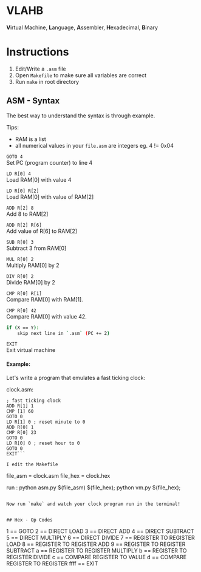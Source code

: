 # VLAHB
**V**irtual Machine, **L**anguage, **A**ssembler, **H**exadecimal, **B**inary

# Instructions
1. Edit/Write a `.asm` file
2. Open `Makefile` to make sure all variables are correct
3. Run `make` in root directory

## ASM - Syntax
The best way to understand the syntax is through example.

Tips:
- RAM is a list
- all numerical values in your `file.asm` are integers eg. 4 != 0x04

`GOTO 4`<br>
Set PC (program counter) to line 4

`LD R[0] 4`<br>
Load RAM[0] with value 4

`LD R[0] R[2]`<br>
Load RAM[0] with value of RAM[2]

`ADD R[2] 8`<br>
Add 8 to RAM[2]

`ADD R[2] R[6]`<br>
Add value of R[6] to RAM[2]

`SUB R[0] 3`<br>
Subtract 3 from RAM[0]

`MUL R[0] 2`<br>
Multiply RAM[0] by 2

`DIV R[0] 2`<br>
Divide RAM[0] by 2

`CMP R[0] R[1]`<br>
Compare RAM[0] with RAM[1].

`CMP R[0] 42`<br>
Compare RAM[0] with value 42.

```bash
if (X == Y):
    skip next line in `.asm` (PC += 2)
```

`EXIT`<br>
Exit virtual machine

#### Example:

Let's write a program that emulates a fast ticking clock:

clock.asm:
```
; fast ticking clock
ADD R[1] 1
CMP [1] 60
GOTO 0
LD R[1] 0 ; reset minute to 0
ADD R[0] 1
CMP R[0] 23
GOTO 0
LD R[0] 0 ; reset hour to 0
GOTO 0
EXIT```

I edit the Makefile
```
file_asm = clock.asm
file_hex = clock.hex

run :
	python asm.py $(file_asm) $(file_hex);
	python vm.py $(file_hex);
```<br>

Now run `make` and watch your clock program run in the terminal!


## Hex - Op Codes

```
1    == GOTO
2    == DIRECT LOAD
3    == DIRECT ADD
4    == DIRECT SUBTRACT
5    == DIRECT MULTIPLY
6    == DIRECT DIVIDE
7    == REGISTER TO REGISTER LOAD
8    == REGISTER TO REGISTER ADD
9    == REGISTER TO REGISTER SUBTRACT
a    == REGISTER TO REGISTER MULTIPLY
b    == REGISTER TO REGISTER DIVIDE
c    == COMPARE REGISTER TO VALUE
d    == COMPARE REGISTER TO REGISTER
ffff == EXIT
```
